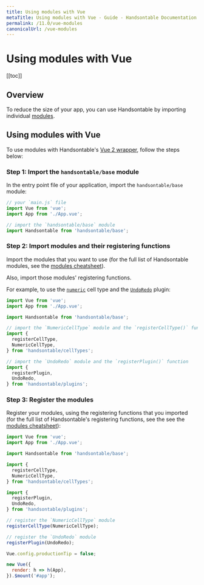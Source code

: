 ```yaml
---
title: Using modules with Vue
metaTitle: Using modules with Vue - Guide - Handsontable Documentation
permalink: /11.0/vue-modules
canonicalUrl: /vue-modules
---
```


# Using modules with Vue

[[toc]]

## Overview

To reduce the size of your app, you can use Handsontable by importing individual [modules](@/guides/building-and-testing/modules.md).

## Using modules with Vue

To use modules with Handsontable's [Vue 2 wrapper](@/guides/integrate-with-vue/vue-installation.md), follow the steps below:

### Step 1: Import the `handsontable/base` module
In the entry point file of your application, import the `handsontable/base` module:
  ```js
  // your `main.js` file
  import Vue from 'vue';
  import App from './App.vue';

  // import the `handsontable/base` module
  import Handsontable from 'handsontable/base';
  ```

### Step 2: Import modules and their registering functions
Import the modules that you want to use (for the full list of Handsontable modules, see the [modules cheatsheet](@/guides/building-and-testing/modules.md#modules-cheatsheet)).

Also, import those modules' registering functions.

For example, to use the [`numeric`](@/guides/cell-types/numeric-cell-type.md) cell type and the [`UndoRedo`](@/api/undoRedo.md) plugin:
  ```js
  import Vue from 'vue';
  import App from './App.vue';

  import Handsontable from 'handsontable/base';

  // import the `NumericCellType` module and the `registerCellType()` function
  import {
    registerCellType,
    NumericCellType,
  } from 'handsontable/cellTypes';

  // import the `UndoRedo` module and the `registerPlugin()` function
  import {
    registerPlugin,
    UndoRedo,
  } from 'handsontable/plugins';
  ```

### Step 3: Register the modules
Register your modules, using the registering functions that you imported (for the full list of Handsontable's registering functions, see the see the [modules cheatsheet](@/guides/building-and-testing/modules.md#modules-cheatsheet)):
  ```js
  import Vue from 'vue';
  import App from './App.vue';

  import Handsontable from 'handsontable/base';

  import {
    registerCellType,
    NumericCellType,
  } from 'handsontable/cellTypes';

  import {
    registerPlugin,
    UndoRedo,
  } from 'handsontable/plugins';

  // register the `NumericCellType` module
  registerCellType(NumericCellType);

  // register the `UndoRedo` module
  registerPlugin(UndoRedo);
  
  Vue.config.productionTip = false;

  new Vue({
    render: h => h(App),
  }).$mount('#app');
  ```